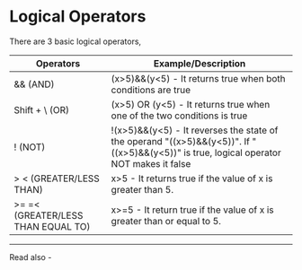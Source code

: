 # Logical Operators

There are 3 basic logical operators,

| Operators                          | Example/Description                                                                                                                     |
| ---------------------------------- | --------------------------------------------------------------------------------------------------------------------------------------- |
| && (AND)                           | (x>5)&&(y<5) - It returns true when both conditions are true                                                                            |
| Shift + \\ (OR)                    | (x>5) OR (y<5) - It returns true when one of the two conditions is true                                                                 |
| ! (NOT)                            | !(x>5)&&(y<5) - It reverses the state of the operand "((x>5)&&(y<5))". If "((x>5)&&(y<5))" is true, logical operator NOT makes it false |
| > < (GREATER/LESS THAN)            | x>5 - It returns true if the value of x is greater than 5.                                                                              |
| >= =< (GREATER/LESS THAN EQUAL TO) | x>=5 - It return true if the value of x is greater than or equal to 5.                                                                                                                                        |

---
Read also - 